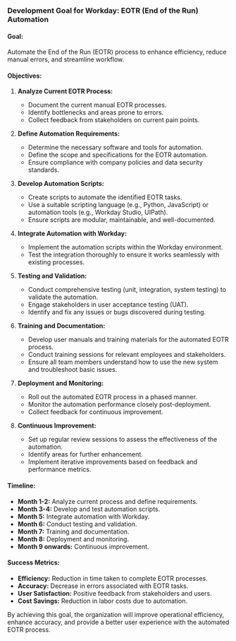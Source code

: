 ### Development Goal for Workday: EOTR (End of the Run) Automation

#### Goal:
Automate the End of the Run (EOTR) process to enhance efficiency, reduce manual errors, and streamline workflow.

#### Objectives:
1. **Analyze Current EOTR Process:**
   - Document the current manual EOTR processes.
   - Identify bottlenecks and areas prone to errors.
   - Collect feedback from stakeholders on current pain points.

2. **Define Automation Requirements:**
   - Determine the necessary software and tools for automation.
   - Define the scope and specifications for the EOTR automation.
   - Ensure compliance with company policies and data security standards.

3. **Develop Automation Scripts:**
   - Create scripts to automate the identified EOTR tasks.
   - Use a suitable scripting language (e.g., Python, JavaScript) or automation tools (e.g., Workday Studio, UIPath).
   - Ensure scripts are modular, maintainable, and well-documented.

4. **Integrate Automation with Workday:**
   - Implement the automation scripts within the Workday environment.
   - Test the integration thoroughly to ensure it works seamlessly with existing processes.

5. **Testing and Validation:**
   - Conduct comprehensive testing (unit, integration, system testing) to validate the automation.
   - Engage stakeholders in user acceptance testing (UAT).
   - Identify and fix any issues or bugs discovered during testing.

6. **Training and Documentation:**
   - Develop user manuals and training materials for the automated EOTR process.
   - Conduct training sessions for relevant employees and stakeholders.
   - Ensure all team members understand how to use the new system and troubleshoot basic issues.

7. **Deployment and Monitoring:**
   - Roll out the automated EOTR process in a phased manner.
   - Monitor the automation performance closely post-deployment.
   - Collect feedback for continuous improvement.

8. **Continuous Improvement:**
   - Set up regular review sessions to assess the effectiveness of the automation.
   - Identify areas for further enhancement.
   - Implement iterative improvements based on feedback and performance metrics.

#### Timeline:
- **Month 1-2:** Analyze current process and define requirements.
- **Month 3-4:** Develop and test automation scripts.
- **Month 5:** Integrate automation with Workday.
- **Month 6:** Conduct testing and validation.
- **Month 7:** Training and documentation.
- **Month 8:** Deployment and monitoring.
- **Month 9 onwards:** Continuous improvement.

#### Success Metrics:
- **Efficiency:** Reduction in time taken to complete EOTR processes.
- **Accuracy:** Decrease in errors associated with EOTR tasks.
- **User Satisfaction:** Positive feedback from stakeholders and users.
- **Cost Savings:** Reduction in labor costs due to automation.

By achieving this goal, the organization will improve operational efficiency, enhance accuracy, and provide a better user experience with the automated EOTR process.
